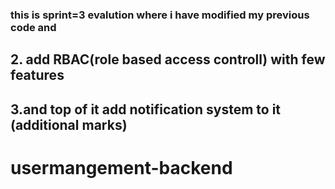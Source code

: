 ### this is sprint=3 evalution where i have modified my previous code and 
## 2. add RBAC(role based access controll) with few features
## 3.and top of it add notification system to it (additional marks)
# usermangement-backend
